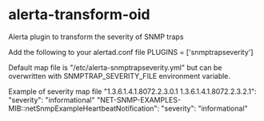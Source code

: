 # alerta-transform-oid
Alerta plugin to transform the severity of SNMP traps

Add the following to your alertad.conf file
    PLUGINS = ['snmptrapseverity']

Default map file is "/etc/alerta-snmptrapseverity.yml" but can be overwritten with SNMPTRAP_SEVERITY_FILE environment variable.

Example of severity map file
       "1.3.6.1.4.1.8072.2.3.0.1 1.3.6.1.4.1.8072.2.3.2.1":
         "severity": "informational"
       "NET-SNMP-EXAMPLES-MIB::netSnmpExampleHeartbeatNotification":
         "severity": "informational"
